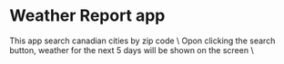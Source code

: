 # Weather Report app

This app search canadian cities by zip code \ 
Opon clicking the search button, weather for the next 5 days will be shown on the screen \
